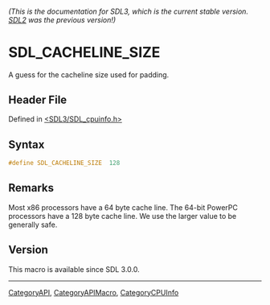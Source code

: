 ###### (This is the documentation for SDL3, which is the current stable version. [SDL2](https://wiki.libsdl.org/SDL2/) was the previous version!)
# SDL_CACHELINE_SIZE

A guess for the cacheline size used for padding.

## Header File

Defined in [<SDL3/SDL_cpuinfo.h>](https://github.com/libsdl-org/SDL/blob/main/include/SDL3/SDL_cpuinfo.h)

## Syntax

```c
#define SDL_CACHELINE_SIZE  128
```

## Remarks

Most x86 processors have a 64 byte cache line. The 64-bit PowerPC
processors have a 128 byte cache line. We use the larger value to be
generally safe.

## Version

This macro is available since SDL 3.0.0.

----
[CategoryAPI](CategoryAPI), [CategoryAPIMacro](CategoryAPIMacro), [CategoryCPUInfo](CategoryCPUInfo)

